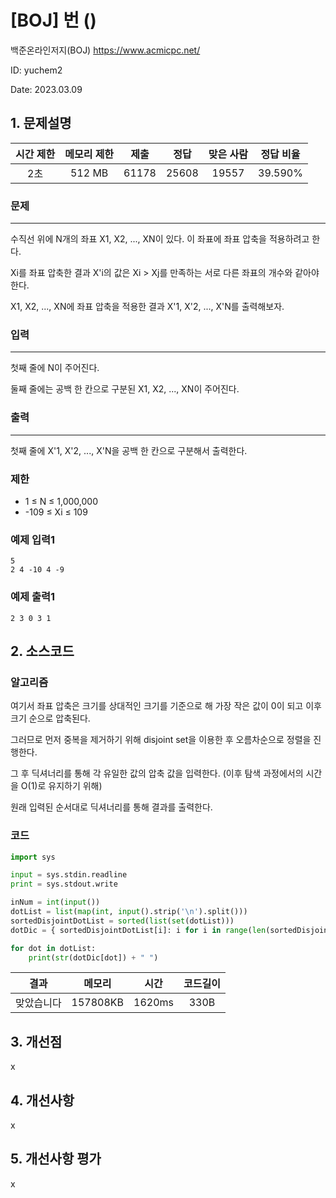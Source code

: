 # [BOJ] 번 ()
백준온라인저지(BOJ) https://www.acmicpc.net/

ID: yuchem2

Date: 2023.03.09

## 1. 문제설명
| 시간 제한 | 메모리 제한 | 제출  | 정답 | 맞은 사람 | 정답 비율 |
| :---: | :---: | :---: | :---: | :---: | :---: |
|  2초  |  512 MB | 61178 | 25608 | 19557 | 39.590%  |

### 문제
---
수직선 위에 N개의 좌표 X1, X2, ..., XN이 있다. 이 좌표에 좌표 압축을 적용하려고 한다.

Xi를 좌표 압축한 결과 X'i의 값은 Xi > Xj를 만족하는 서로 다른 좌표의 개수와 같아야 한다.

X1, X2, ..., XN에 좌표 압축을 적용한 결과 X'1, X'2, ..., X'N를 출력해보자.

### 입력
---
첫째 줄에 N이 주어진다.

둘째 줄에는 공백 한 칸으로 구분된 X1, X2, ..., XN이 주어진다.

### 출력
---
첫째 줄에 X'1, X'2, ..., X'N을 공백 한 칸으로 구분해서 출력한다.

### 제한
+ 1 ≤ N ≤ 1,000,000
+ -109 ≤ Xi ≤ 109

### 예제 입력1
```
5
2 4 -10 4 -9
```

### 예제 출력1
```
2 3 0 3 1
```

## 2. 소스코드

### 알고리즘
여기서 좌표 압축은 크기를 상대적인 크기를 기준으로 해 가장 작은 값이 0이 되고 이후 크기 순으로 압축된다. 

그러므로 먼저 중복을 제거하기 위해 disjoint set을 이용한 후 오름차순으로 정렬을 진행한다. 

그 후 딕셔너리를 통해 각 유일한 값의 압축 값을 입력한다. (이후 탐색 과정에서의 시간을 O(1)로 유지하기 위해)

원래 입력된 순서대로 딕셔너리를 통해 결과를 출력한다. 


### 코드
```Python
import sys

input = sys.stdin.readline
print = sys.stdout.write

inNum = int(input())
dotList = list(map(int, input().strip('\n').split()))
sortedDisjointDotList = sorted(list(set(dotList)))
dotDic = { sortedDisjointDotList[i]: i for i in range(len(sortedDisjointDotList)) }

for dot in dotList:
    print(str(dotDic[dot]) + " ")
```

| 결과 | 메모리 | 시간 | 코드길이 |
|:---:|:-----: | :---: | :----: |
| 맞았습니다 | 157808KB | 1620ms | 330B |

## 3. 개선점
x

## 4. 개선사항
x
## 5. 개선사항 평가
x
